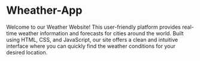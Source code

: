 # Wheather-App
Welcome to our Weather Website! This user-friendly platform provides real-time weather information and forecasts for cities around the world. Built using HTML, CSS, and JavaScript, our site offers a clean and intuitive interface where you can quickly find the weather conditions for your desired location.
